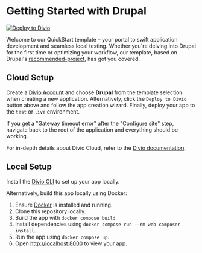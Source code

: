# Getting Started with Drupal

[![Deploy to Divio](https://docs.divio.com/deploy-to-divio.svg)](https://control.divio.com/app/new/?template_url=https://github.com/divio/getting-started-with-drupal/archive/refs/heads/main.zip)

Welcome to our QuickStart template – your portal to swift application development and seamless local testing. Whether you're delving into Drupal for the first time or optimizing your workflow, our template, based on Drupal's [recommended-project](https://github.com/drupal/recommended-project), has got you covered.

## Cloud Setup

Create a [Divio Account](https://control.divio.com/) and choose **Drupal** from the template selection when creating a new application. Alternatively, click the `Deploy to Divio` button above and follow the app creation wizard. Finally, deploy your app to the `test` or `live` environment.

If you get a "Gateway timeout error" after the "Configure site" step, navigate back to the root of the application and everything should be working.

For in-depth details about Divio Cloud, refer to the [Divio documentation](https://docs.divio.com/introduction/).

## Local Setup

Install the [Divio CLI](https://github.com/divio/divio-cli) to set up your app locally.

Alternatively, build this app locally using Docker:

1. Ensure [Docker](https://docs.docker.com/get-docker/) is installed and running.
2. Clone this repository locally.
3. Build the app with `docker compose build`.
4. Install dependencies using `docker compose run --rm web composer install`.
5. Run the app using `docker compose up`.
6. Open [http://localhost:8000]() to view your app.
